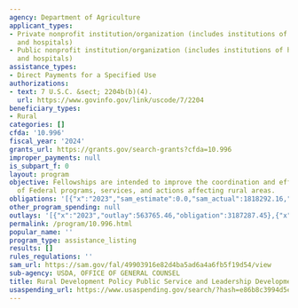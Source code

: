```yaml
---
agency: Department of Agriculture
applicant_types:
- Private nonprofit institution/organization (includes institutions of higher education
  and hospitals)
- Public nonprofit institution/organization (includes institutions of higher education
  and hospitals)
assistance_types:
- Direct Payments for a Specified Use
authorizations:
- text: 7 U.S.C. &sect; 2204b(b)(4).
  url: https://www.govinfo.gov/link/uscode/7/2204
beneficiary_types:
- Rural
categories: []
cfda: '10.996'
fiscal_year: '2024'
grants_url: https://grants.gov/search-grants?cfda=10.996
improper_payments: null
is_subpart_f: 0
layout: program
objective: Fellowships are intended to improve the coordination and effectiveness
  of Federal programs, services, and actions affecting rural areas.
obligations: '[{"x":"2023","sam_estimate":0.0,"sam_actual":1818292.16,"usa_spending_actual":1818292.16},{"x":"2024","sam_estimate":0.0,"sam_actual":1368995.29,"usa_spending_actual":1368995.29},{"x":"2025","sam_estimate":0.0,"sam_actual":0.0,"usa_spending_actual":0.0}]'
other_program_spending: null
outlays: '[{"x":"2023","outlay":563765.46,"obligation":3187287.45},{"x":"2024","outlay":0.0,"obligation":0.0},{"x":"2025","outlay":0.0,"obligation":0.0}]'
permalink: /program/10.996.html
popular_name: ''
program_type: assistance_listing
results: []
rules_regulations: ''
sam_url: https://sam.gov/fal/49903916e82d4ba5ad6a4a6fb5f19d54/view
sub-agency: USDA, OFFICE OF GENERAL COUNSEL
title: Rural Development Policy Public Service and Leadership Development Program
usaspending_url: https://www.usaspending.gov/search/?hash=e86b8c3994d5e8e3b54637cb165dc809
---
```

